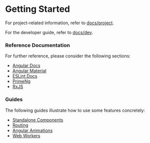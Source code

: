 # Getting Started

For project-related information, refer to [docs/project](/docs/project).

For the developer guide, refer to [docs/dev](/docs/dev).

### Reference Documentation

For further reference, please consider the following sections:

- [Angular Docs](https://angular.io/docs)
- [Angular Material](https://material.angular.io/)
- [ESLint Docs](https://eslint.org/docs/latest/)
- [PrimeNg](https://primeng.org/)
- [RxJS](https://rxjs.dev/)

### Guides

The following guides illustrate how to use some features concretely:

- [Standalone Components](https://angular.io/guide/standalone-components)
- [Routing](https://angular.io/guide/routing-overview)
- [Angular Animations](https://angular.io/guide/animations)
- [Web Workers](https://angular.io/guide/web-worker)
